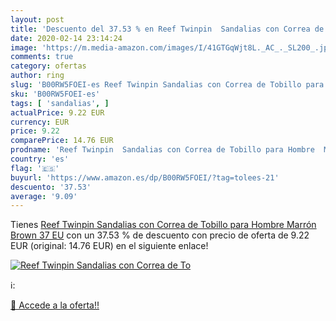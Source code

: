 ```yaml
---
layout: post
title: 'Descuento del 37.53 % en Reef Twinpin  Sandalias con Correa de To'
date: 2020-02-14 23:14:24
image: 'https://m.media-amazon.com/images/I/41GTGqWjt8L._AC_._SL200_.jpg'
comments: true
category: ofertas
author: ring
slug: 'B00RW5FOEI-es Reef Twinpin Sandalias con Correa de Tobillo para Hombre...'
sku: 'B00RW5FOEI-es'
tags: [ 'sandalias', ]
actualPrice: 9.22 EUR
currency: EUR
price: 9.22
comparePrice: 14.76 EUR
prodname: 'Reef Twinpin  Sandalias con Correa de Tobillo para Hombre  Marrón  Brown   37 EU'
country: 'es'
flag: '🇪🇸'
buyurl: 'https://www.amazon.es/dp/B00RW5FOEI/?tag=tolees-21'
descuento: '37.53'
average: '9.09'
---
```


Tienes [Reef Twinpin  Sandalias con Correa de Tobillo para Hombre  Marrón  Brown   37 EU](https://www.amazon.es/dp/B00RW5FOEI/?tag=tolees-21) con un 37.53 % de descuento con precio de oferta de 9.22 EUR (original: 14.76 EUR) en el siguiente enlace!

[![Reef Twinpin  Sandalias con Correa de To](https://m.media-amazon.com/images/I/41GTGqWjt8L._AC_._SL200_.jpg)](https://www.amazon.es/dp/B00RW5FOEI/?tag=tolees-21)

ℹ️:


[🛒 Accede a la oferta!!](https://www.amazon.es/dp/B00RW5FOEI/?tag=tolees-21)
